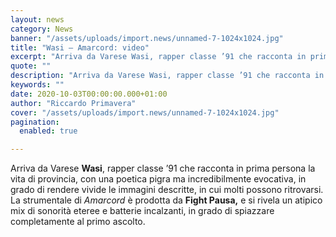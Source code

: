 ```yaml
---
layout: news
category: News
banner: "/assets/uploads/import.news/unnamed-7-1024x1024.jpg"
title: "Wasi – Amarcord: video"
excerpt: "Arriva da Varese Wasi, rapper classe ’91 che racconta in prima persona la vita di provincia, con una poetica pigra ma incredibilmente evocativa, in grado di rendere vivide le immagini descritte, in cui molti possono ritrovarsi. La strumentale di Amarcord è prodotta da Fight Pausa, e si rivela un atipico mix di sonorità eteree e [&hellip"
quote: ""
description: "Arriva da Varese Wasi, rapper classe ’91 che racconta in prima persona la vita di provincia, con una poetica pigra ma incredibilmente evocativa, in grado di rendere vivide le immagini descritte, in cui molti possono ritrovarsi. La strumentale di Amarcord è prodotta da Fight Pausa, e si rivela un atipico mix di sonorità eteree e [&hellip"
keywords: ""
date: 2020-10-03T00:00:00.000+01:00
author: "Riccardo Primavera"
cover: "/assets/uploads/import.news/unnamed-7-1024x1024.jpg"
pagination:
  enabled: true

---
```


Arriva da Varese **Wasi**, rapper classe ’91 che racconta in prima persona la vita di provincia, con una poetica pigra ma incredibilmente evocativa, in grado di rendere vivide le immagini descritte, in cui molti possono ritrovarsi. La strumentale di _Amarcord_ è prodotta da **Fight Pausa,** e si rivela un atipico mix di sonorità eteree e batterie incalzanti, in grado di spiazzare completamente al primo ascolto.